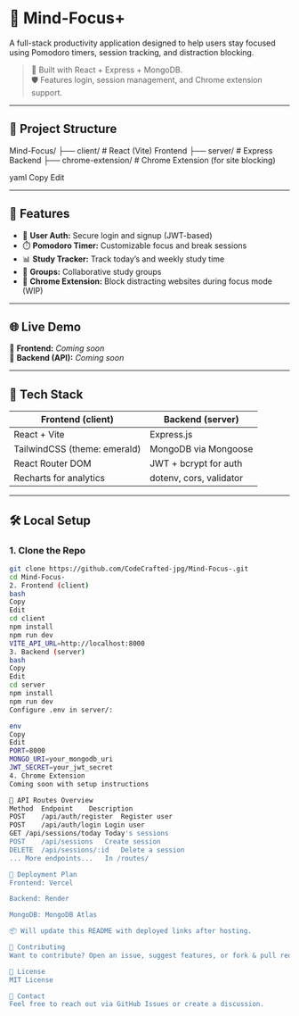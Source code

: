 # 🧠 Mind-Focus+

A full-stack productivity application designed to help users stay focused using Pomodoro timers, session tracking, and distraction blocking.

> 📌 Built with React + Express + MongoDB.  
> 🛡️ Features login, session management, and Chrome extension support.

---

## 📂 Project Structure

Mind-Focus/
├── client/ # React (Vite) Frontend
├── server/ # Express Backend
├── chrome-extension/ # Chrome Extension (for site blocking)

yaml
Copy
Edit

---

## 🚀 Features

- 🔐 **User Auth:** Secure login and signup (JWT-based)
- ⏱️ **Pomodoro Timer:** Customizable focus and break sessions
- 📊 **Study Tracker:** Track today’s and weekly study time
- 👥 **Groups:** Collaborative study groups
- 🧱 **Chrome Extension:** Block distracting websites during focus mode (WIP)

---

## 🌐 Live Demo

🔗 **Frontend:** _Coming soon_  
🔗 **Backend (API):** _Coming soon_

---

## 🧰 Tech Stack

| Frontend (client)           | Backend (server)            |
|-----------------------------|-----------------------------|
| React + Vite                | Express.js                  |
| TailwindCSS (theme: emerald)| MongoDB via Mongoose        |
| React Router DOM            | JWT + bcrypt for auth       |
| Recharts for analytics      | dotenv, cors, validator     |

---

## 🛠️ Local Setup

### 1. Clone the Repo

```bash
git clone https://github.com/CodeCrafted-jpg/Mind-Focus-.git
cd Mind-Focus-
2. Frontend (client)
bash
Copy
Edit
cd client
npm install
npm run dev
VITE_API_URL=http://localhost:8000
3. Backend (server)
bash
Copy
Edit
cd server
npm install
npm run dev
Configure .env in server/:

env
Copy
Edit
PORT=8000
MONGO_URI=your_mongodb_uri
JWT_SECRET=your_jwt_secret
4. Chrome Extension
Coming soon with setup instructions

🧪 API Routes Overview
Method	Endpoint	Description
POST	/api/auth/register	Register user
POST	/api/auth/login	Login user
GET	/api/sessions/today	Today's sessions
POST	/api/sessions	Create session
DELETE	/api/sessions/:id	Delete a session
...	More endpoints...	In /routes/

📁 Deployment Plan
Frontend: Vercel

Backend: Render

MongoDB: MongoDB Atlas

📦 Will update this README with deployed links after hosting.

🤝 Contributing
Want to contribute? Open an issue, suggest features, or fork & pull request.

📄 License
MIT License

💬 Contact
Feel free to reach out via GitHub Issues or create a discussion.

